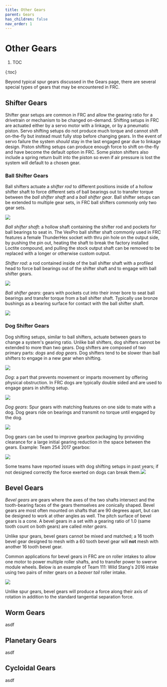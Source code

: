 ```yaml
---
title: Other Gears
parent: Gears
has_children: false
nav_order: 1
---
```


# Other Gears

1. TOC

{:toc}

Beyond typical spur gears discussed in the Gears page, there are several special types of gears that may be encountered in FRC.

## Shifter Gears

Shifter gear setups are common in FRC and allow the gearing ratio for a drivetrain or mechanism to be changed on-demand. Shifting setups in FRC are actuated either by a servo motor with a linkage, or by a pneumatic piston. Servo shifting setups do not produce much torque and cannot shift on-the-fly but instead must fully stop before changing gears. In the event of servo failure the system *should* stay in the last engaged gear due to linkage design. Piston shifting setups can produce enough force to shift on-the-fly and have become the default option in FRC. Some piston shifters also include a spring return built into the piston so even if air pressure is lost the system will default to a chosen gear.

### Ball Shifter Gears

Ball shifters actuate a *shifter rod* to different positions inside of a hollow shifter shaft to force different sets of ball bearings out to transfer torque between the *ball shifter shaft* and a *ball shifter gear*. Ball shifter setups can be extended to multiple gear sets, in FRC ball shifters commonly only two gear sets.

![](../res/bsCrossSection.jpeg)

*Ball shifter shaft*: a hollow shaft containing the shifter rod and pockets for ball bearings to seat in. The VexPro ball shifter shaft commonly used in FRC features a female ThunderHex socket with thru pin hole on the output side, by pushing the pin out, heating the shaft to break the factory installed Loctite compound, and pulling the stock output shaft can be removed to be replaced with a longer or otherwise custom output.

*Shifter rod*: a rod contained inside of the ball shifter shaft with a profiled head to force ball bearings out of the shifter shaft and to engage with ball shifter gears.

![](../res/bsShaft.jpg)

*Ball shifter gears*: gears with pockets cut into their inner bore to seat ball bearings and transfer torque from a ball shifter shaft. Typically use bronze bushings as a bearing surface for contact with the ball shifter shaft.

![](../res/bsGear.jpg)

### Dog Shifter Gears

Dog shifting setups, similar to ball shifters, actuate between gears to change a system's gearing ratio. Unlike ball shifters, dog shifters cannot be extended to more than two gears. Dog shifters are composed of two primary parts: *dogs* and *dog gears*. Dog shifters tend to be slower than ball shifters to engage in a new gear when shifting.

![](../res/dogGearExample.PNG)

*Dog*:  a part that prevents movement or imparts movement by offering physical obstruction. In FRC dogs are typically double sided and are used to engage gears in shifting setup.

![](../res/dog.jpg)

*Dog gears*: Spur gears with matching features on one side to mate with a dog. Dog gears ride on bearings and transmit no torque until engaged by the dog.

![](../res/dogGear.jpg)

Dog gears can be used to improve gearbox packaging by providing clearance for a large initial gearing reduction in the space between the gears. Example: Team 254 2017 gearbox:

![](../res/poofs2017.png)

Some teams have reported issues with dog shifting setups in past years; if not designed correctly the force exerted on dogs can break them.![](../res/brokenDog.jpg)

## Bevel Gears

*Bevel gears* are gears where the axes of the two shafts intersect and the tooth-bearing faces of the gears themselves are conically shaped. Bevel gears are most often mounted on shafts that are 90 degrees apart, but can be designed to work at other angles as well. The pitch surface of bevel gears is a cone. A bevel gears in a set with a gearing ratio of 1.0 (same tooth count on both gears) are called *miter gears*.

Unlike spur gears, bevel gears cannot be mixed and matched; a 16 tooth bevel gear designed to mesh with a 60 tooth bevel gear will **not** mesh with another 16 tooth bevel gear.



Common applications for bevel gears in FRC are on roller intakes to allow one motor to power multiple roller shafts, and to transfer power to swerve module wheels. Below is an example of Team 111: Wild Stang's 2016 intake using two pairs of miter gears on a *beaver tail* roller intake.

![](../res/bevelExample.jpg)

Unlike spur gears, bevel gears will produce a force along their axis of rotation in addition to the standard tangential separation force.

## Worm Gears

asdf

## Planetary Gears

asdf

## Cycloidal Gears

asdf

